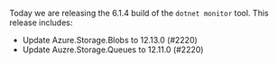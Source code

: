 Today we are releasing the 6.1.4 build of the `dotnet monitor` tool. This release includes:

- Update Azure.Storage.Blobs to 12.13.0 (#2220)
- Update Auzre.Storage.Queues to 12.11.0 (#2220)
